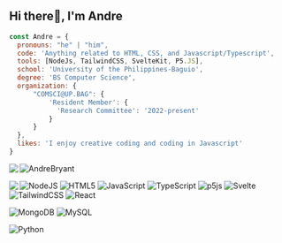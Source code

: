 ## Hi there👋, I'm Andre

```javascript
const Andre = {
  pronouns: "he" | "him",
  code: 'Anything related to HTML, CSS, and Javascript/Typescript',
  tools: [NodeJs, TailwindCSS, SvelteKit, P5.JS],
  school: 'University of the Philippines-Baguio',
  degree: 'BS Computer Science',
  organization: {
      "COMSCI@UP.BAG": {
          'Resident Member': {
            'Research Committee': '2022-present'
          }
      }
  },
  likes: 'I enjoy creative coding and coding in Javascript'
}
```

<!--![Andre's GitHub stats](https://github-readme-stats.vercel.app/api?username=AndreBryant&show_icons=true&theme=dark)-->

<p href="https://github.com/AndreBryant">
  <img align="center" src="https://github-readme-streak-stats.herokuapp.com/?user=AndreBryant&" alt="AndreBryant" />
  <img align="left" src="https://github-readme-stats.vercel.app/api/top-langs/?username=AndreBryant&layout=compact&langs_count=12"/>
</p>
<p align="center" href="https://github.com/AndreBryant">
  <img align="left" src="https://github-readme-stats.vercel.app/api?username=AndreBryant"/>
</p>

![NodeJS](https://img.shields.io/badge/node.js-6DA55F?style=for-the-badge&logo=node.js&logoColor=white)
![HTML5](https://img.shields.io/badge/html5-%23E34F26.svg?style=for-the-badge&logo=html5&logoColor=white)
![JavaScript](https://img.shields.io/badge/javascript-%23323330.svg?style=for-the-badge&logo=javascript&logoColor=%23F7DF1E)
![TypeScript](https://img.shields.io/badge/typescript-%23007ACC.svg?style=for-the-badge&logo=typescript&logoColor=white)
![p5js](https://img.shields.io/badge/p5.js-ED225D?style=for-the-badge&logo=p5.js&logoColor=FFFFFF)
![Svelte](https://img.shields.io/badge/svelte-%23f1413d.svg?style=for-the-badge&logo=svelte&logoColor=white)
![TailwindCSS](https://img.shields.io/badge/tailwindcss-%2338B2AC.svg?style=for-the-badge&logo=tailwind-css&logoColor=white)
![React](https://img.shields.io/badge/react-%2320232a.svg?style=for-the-badge&logo=react&logoColor=%2361DAFB)

![MongoDB](https://img.shields.io/badge/MongoDB-%234ea94b.svg?style=for-the-badge&logo=mongodb&logoColor=white)
![MySQL](https://img.shields.io/badge/mysql-4479A1.svg?style=for-the-badge&logo=mysql&logoColor=white)

![Python](https://img.shields.io/badge/python-3670A0?style=for-the-badge&logo=python&logoColor=ffdd54)
<!--
**AndreBryant/AndreBryant** is a ✨ _special_ ✨ repository because its `README.md` (this file) appears on your GitHub profile.

Here are some ideas to get you started:

- 🔭 I’m currently working on ...
- 🌱 I’m currently learning ...
- 👯 I’m looking to collaborate on ...
- 🤔 I’m looking for help with ...
- 💬 Ask me about ...
- 📫 How to reach me: ...
- 😄 Pronouns: ...
- ⚡ Fun fact: ...
-->
